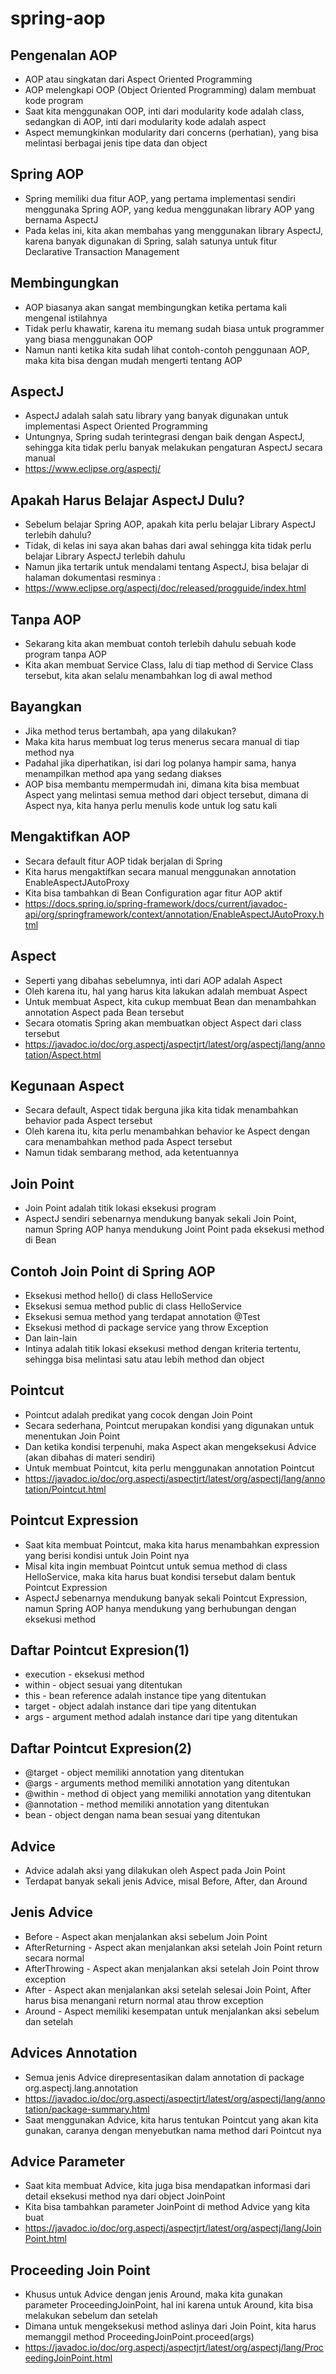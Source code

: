 # spring-aop
## Pengenalan AOP
- AOP atau singkatan dari Aspect Oriented Programming 
- AOP melengkapi OOP (Object Oriented Programming) dalam membuat kode program 
- Saat kita menggunakan OOP, inti dari modularity kode adalah class, sedangkan di AOP, inti dari modularity kode adalah aspect 
- Aspect memungkinkan modularity dari concerns (perhatian), yang bisa melintasi berbagai jenis tipe data dan object

## Spring AOP
- Spring memiliki dua fitur AOP, yang pertama implementasi sendiri menggunaka Spring AOP, yang kedua menggunakan library AOP yang bernama AspectJ 
- Pada kelas ini, kita akan membahas yang menggunakan library AspectJ, karena banyak digunakan di Spring, salah satunya untuk fitur Declarative Transaction Management

## Membingungkan
- AOP biasanya akan sangat membingungkan ketika pertama kali mengenal istilahnya 
- Tidak perlu khawatir, karena itu memang sudah biasa untuk programmer yang biasa menggunakan OOP 
- Namun nanti ketika kita sudah lihat contoh-contoh penggunaan AOP, maka kita bisa dengan mudah mengerti tentang AOP

## AspectJ
- AspectJ adalah salah satu library yang banyak digunakan untuk implementasi Aspect Oriented Programming 
- Untungnya, Spring sudah terintegrasi dengan baik dengan AspectJ, sehingga kita tidak perlu banyak melakukan pengaturan AspectJ secara manual
- https://www.eclipse.org/aspectj/ 

## Apakah Harus Belajar AspectJ Dulu?
- Sebelum belajar Spring AOP, apakah kita perlu belajar Library AspectJ terlebih dahulu? 
- Tidak, di kelas ini saya akan bahas dari awal sehingga kita tidak perlu belajar Library AspectJ terlebih dahulu 
- Namun jika tertarik untuk mendalami tentang AspectJ, bisa belajar di halaman dokumentasi resminya :
- https://www.eclipse.org/aspectj/doc/released/progguide/index.html 

## Tanpa AOP
- Sekarang kita akan membuat contoh terlebih dahulu sebuah kode program tanpa AOP 
- Kita akan membuat Service Class, lalu di tiap method di Service Class tersebut, kita akan selalu menambahkan log di awal method

## Bayangkan
- Jika method terus bertambah, apa yang dilakukan? 
- Maka kita harus membuat log terus menerus secara manual di tiap method nya 
- Padahal jika diperhatikan, isi dari log polanya hampir sama, hanya menampilkan method apa yang sedang diakses 
- AOP bisa membantu mempermudah ini, dimana kita bisa membuat Aspect yang melintasi semua method dari object tersebut, dimana di Aspect nya, kita hanya perlu menulis kode untuk log satu kali

## Mengaktifkan AOP
- Secara default fitur AOP tidak berjalan di Spring 
- Kita harus mengaktifkan secara manual menggunakan annotation EnableAspectJAutoProxy 
- Kita bisa tambahkan di Bean Configuration agar fitur AOP aktif
- https://docs.spring.io/spring-framework/docs/current/javadoc-api/org/springframework/context/annotation/EnableAspectJAutoProxy.html 

## Aspect
- Seperti yang dibahas sebelumnya, inti dari AOP adalah Aspect 
- Oleh karena itu, hal yang harus kita lakukan adalah membuat Aspect 
- Untuk membuat Aspect, kita cukup membuat Bean dan menambahkan annotation Aspect pada Bean tersebut 
- Secara otomatis Spring akan membuatkan object Aspect dari class tersebut
- https://javadoc.io/doc/org.aspectj/aspectjrt/latest/org/aspectj/lang/annotation/Aspect.html 

## Kegunaan Aspect
- Secara default, Aspect tidak berguna jika kita tidak menambahkan behavior pada Aspect tersebut
- Oleh karena itu, kita perlu menambahkan behavior ke Aspect dengan cara menambahkan method pada Aspect tersebut
- Namun tidak sembarang method, ada ketentuannya

## Join Point
- Join Point adalah titik lokasi eksekusi program
- AspectJ sendiri sebenarnya mendukung banyak sekali Join Point, namun Spring AOP hanya mendukung Joint Point pada eksekusi method di Bean

## Contoh Join Point di Spring AOP
- Eksekusi method hello() di class HelloService 
- Eksekusi semua method public di class HelloService 
- Eksekusi semua method yang terdapat annotation @Test 
- Eksekusi method di package service yang throw Exception 
- Dan lain-lain 
- Intinya adalah titik lokasi eksekusi method dengan kriteria tertentu, sehingga bisa melintasi satu atau lebih method dan object

## Pointcut
- Pointcut adalah predikat yang cocok dengan Join Point 
- Secara sederhana, Pointcut merupakan kondisi yang digunakan untuk menentukan Join Point 
- Dan ketika kondisi terpenuhi, maka Aspect akan mengeksekusi Advice (akan dibahas di materi sendiri)
- Untuk membuat Pointcut, kita perlu menggunakan annotation Pointcut
- https://javadoc.io/doc/org.aspectj/aspectjrt/latest/org/aspectj/lang/annotation/Pointcut.html 

## Pointcut Expression
- Saat kita membuat Pointcut, maka kita harus menambahkan expression yang berisi kondisi untuk Join Point nya 
- Misal kita ingin membuat Pointcut untuk semua method di class HelloService, maka kita harus buat kondisi tersebut dalam bentuk Pointcut Expression 
- AspectJ sebenarnya mendukung banyak sekali Pointcut Expression, namun Spring AOP hanya mendukung yang berhubungan dengan eksekusi method

## Daftar Pointcut Expresion(1)
- execution - eksekusi method
- within - object sesuai yang ditentukan
- this - bean reference adalah instance tipe yang ditentukan
- target - object adalah instance dari tipe yang ditentukan
- args - argument method adalah instance dari tipe yang ditentukan

## Daftar Pointcut Expresion(2)
- @target - object memiliki annotation yang ditentukan
- @args - arguments method memiliki annotation yang ditentukan
- @within - method di object yang memiliki annotation yang ditentukan
- @annotation - method memiliki annotation yang ditentukan
- bean - object dengan nama bean sesuai yang ditentukan

## Advice
- Advice adalah aksi yang dilakukan oleh Aspect pada Join Point 
- Terdapat banyak sekali jenis Advice, misal Before, After, dan Around

## Jenis Advice
- Before - Aspect akan menjalankan aksi sebelum Join Point
- AfterReturning - Aspect akan menjalankan aksi setelah Join Point return secara normal
- AfterThrowing - Aspect akan menjalankan aksi setelah Join Point throw exception
- After - Aspect akan menjalankan aksi setelah selesai Join Point, After harus bisa menangani return normal atau throw exception
- Around - Aspect memiliki kesempatan untuk menjalankan aksi sebelum dan setelah

## Advices Annotation
- Semua jenis Advice direpresentasikan dalam annotation di package org.aspectj.lang.annotation
- https://javadoc.io/doc/org.aspectj/aspectjrt/latest/org/aspectj/lang/annotation/package-summary.html
- Saat menggunakan Advice, kita harus tentukan Pointcut yang akan kita gunakan, caranya dengan menyebutkan nama method dari Pointcut nya

## Advice Parameter
- Saat kita membuat Advice, kita juga bisa mendapatkan informasi dari detail eksekusi method nya dari object JoinPoint
- Kita bisa tambahkan parameter JoinPoint di method Advice yang kita buat
- https://javadoc.io/doc/org.aspectj/aspectjrt/latest/org/aspectj/lang/JoinPoint.html 

## Proceeding Join Point
- Khusus untuk Advice dengan jenis Around, maka kita gunakan parameter ProceedingJoinPoint, hal ini karena untuk Around, kita bisa melakukan sebelum dan setelah 
- Dimana untuk mengeksekusi method aslinya dari Join Point, kita harus memanggil method ProceedingJoinPoint.proceed(args)
- https://javadoc.io/doc/org.aspectj/aspectjrt/latest/org/aspectj/lang/ProceedingJoinPoint.html 
